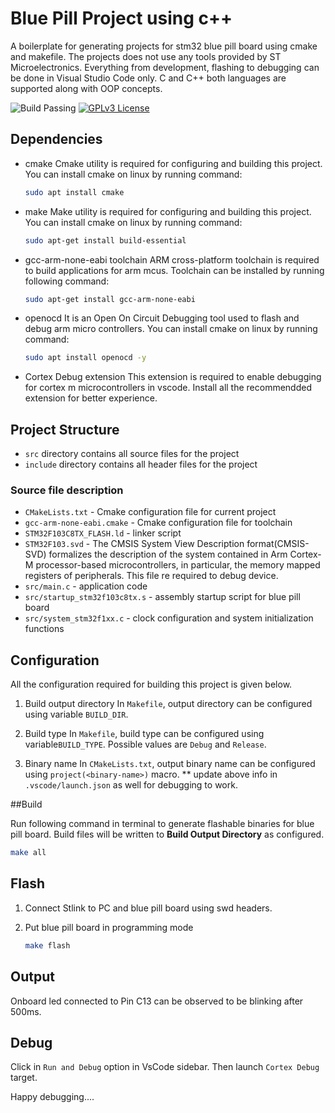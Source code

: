 # Blue Pill Project using c++

A boilerplate for generating projects for stm32 blue pill board using cmake and makefile. The projects does not use any tools provided by ST Microelectronics.
Everything from development, flashing to debugging can be done in Visual Studio Code only. C and C++ both languages are supported along with OOP concepts.

![Build Passing](https://img.shields.io/badge/build-passing-brightgreen) [![GPLv3 License](https://img.shields.io/badge/License-GPL%20v3-yellow.svg)](https://opensource.org/licenses/)

## Dependencies

* cmake
    Cmake utility is required for configuring and building this project. You can install cmake on linux by running command:

    ```bash
    sudo apt install cmake
    ```

* make
    Make utility is required for configuring and building this project. You can install cmake on linux by running command:

    ```bash
    sudo apt-get install build-essential
    ```

* gcc-arm-none-eabi toolchain
    ARM cross-platform toolchain is required to build applications for arm mcus. Toolchain can be installed by running following command:

    ```bash
    sudo apt-get install gcc-arm-none-eabi
    ```

* openocd
    It is an Open On Circuit Debugging tool used to flash and debug arm micro controllers. You can install cmake on linux by running command:

   ```bash
   sudo apt install openocd -y
   ```

* Cortex Debug extension
    This extension is required to enable debugging for cortex m microcontrollers in vscode. Install all the recommendded extension for better experience.

## Project Structure

* `src` directory contains all source files for the project
* `include` directory contains all header files for the project

### Source file description

* `CMakeLists.txt` - Cmake configuration file for current project
* `gcc-arm-none-eabi.cmake` - Cmake configuration file for toolchain
* `STM32F103C8TX_FLASH.ld`  - linker script
* `STM32F103.svd` - The CMSIS System View Description format(CMSIS-SVD) formalizes the description of the system contained in Arm Cortex-M processor-based microcontrollers, in particular, the memory mapped registers of peripherals. This file re required to debug device.
* `src/main.c` - application code
* `src/startup_stm32f103c8tx.s` - assembly startup script for blue pill board
* `src/system_stm32f1xx.c` - clock configuration and system initialization functions

## Configuration

All the configuration required for building this project is given below.

1. Build output directory
    In `Makefile`, output directory can be configured using variable `BUILD_DIR`.

2. Build type
    In `Makefile`, build type can be configured using variable`BUILD_TYPE`. Possible values are `Debug` and `Release`.

3. Binary name
    In `CMakeLists.txt`, output binary name can be configured using `project(<binary-name>)` macro.
    ** update above info in `.vscode/launch.json` as well for debugging to work.



##Build


Run following command in terminal to generate flashable binaries for blue pill board. Build files will be written to **Build Output Directory** as configured.

```bash
make all
```

## Flash


1. Connect Stlink to PC and blue pill board using swd headers.
2. Put blue pill board in programming mode

    ```bash
    make flash
    ```


## Output

Onboard led connected to Pin C13 can be observed to be blinking after 500ms.

## Debug
Click in `Run and Debug` option in VsCode sidebar. Then launch `Cortex Debug` target.


Happy debugging....
